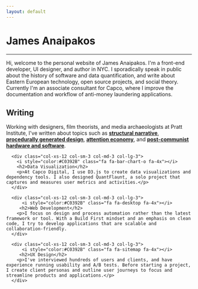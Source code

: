 ```yaml
---
layout: default
---
```


<div class="page-section short" id="works" name="works">
  <div class="container">
    <h1>James Anaipakos</h1>
      <hr>
    <div class="row">
      <div class="col-md-offset-1 col-md-10">
          <div class="section-heading">
          <p>Hi, welcome to the personal website of James Anaipakos. I'm a front-end developer, UI designer, and author in NYC. I sporadically speak in public about the history of software and data quantification, and write about Eastern European technology, open source projects, and social theory. Currently I'm an associate consultant for Capco, where I improve the documentation and workflow of anti-money laundering applications.</p>
</div>
</div>
</div>

 <div class="row">
      <div class="col-xs-12 col-sm-3 col-md-3 col-lg-3">
          <i style="color:#C0392B" class="fa fa-book fa-4x"></i>
         <h2>Writing</h2>
        <p>Working with designers, film theorists, and media archaeologists at Pratt Institute, I've written about topics such as <strong><a alt="narrative" href="http://jamesanaipakos.com/structuralnarrative" class="paper" title="Structural Narrative">structural narrative</a></strong>, <strong><a alt="collaboration" href="http://jamesanaipakos.com/collaborativetools" class="paper" title="Collaborative Tools">procedurally generated design</a></strong>, <strong><a alt="attention economy" href="http://jamesanaipakos.com/attentioneconomy" class="paper" title="Attention Economy">attention economy</a></strong>, and <strong><a alt="cee" href="http://sched.co/2AhK" class="paper" title="CEE Technology" >post-communist hardware and software</a></strong>. </p>
      </div>

      <div class="col-xs-12 col-sm-3 col-md-3 col-lg-3">
        <i style="color:#C0392B" class="fa fa-bar-chart-o fa-4x"></i>
        <h2>Data Visualization</h2>
        <p>At Capco Digital, I use D3.js to create data visualizations and dependency tools. I also designed QuantFlaunt, a solo project that captures and measures user metrics and activities.</p>
      </div>

      <div class="col-xs-12 col-sm-3 col-md-3 col-lg-3">
          <i style="color:#C0392B" class="fa fa-desktop fa-4x"></i>
         <h2>Web Development</h2>
        <p>I focus on design and process automation rather than the latest framework or tool. With a Build First mindset and an emphasis on clean code, I try to develop applications that are scalable and collaboration-friendly.
      </div>

      <div class="col-xs-12 col-sm-3 col-md-3 col-lg-3">
          <i style="color:#C0392B" class="fa fa-sitemap fa-4x"></i>
         <h2>UX Design</h2>
        <p>I've interviewed hundreds of users and clients, and have experience running usability and A/B tests. Before starting a project, I create client personas and outline user journeys to focus and streamline products and applications.</p>
      </div>
</div>
</div>

